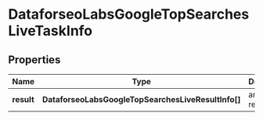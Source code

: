 # DataforseoLabsGoogleTopSearchesLiveTaskInfo

## Properties

| Name | Type | Description | Notes |
|------------ | ------------- | ------------- | -------------|
**result** | **DataforseoLabsGoogleTopSearchesLiveResultInfo[]** | array of results |[optional]|